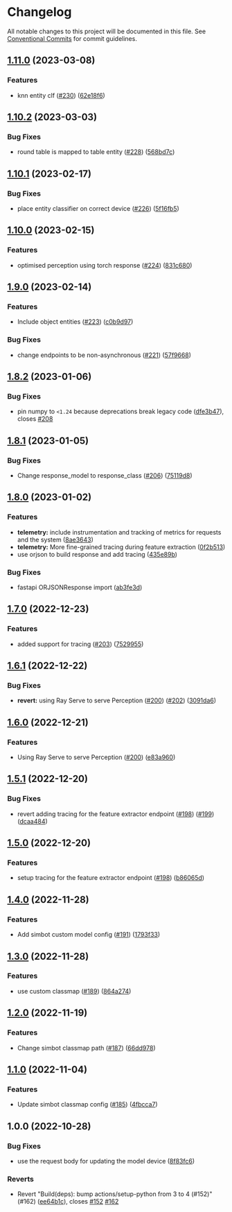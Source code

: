 # Changelog

All notable changes to this project will be documented in this file. See
[Conventional Commits](https://conventionalcommits.org) for commit guidelines.

## [1.11.0](https://github.com/emma-simbot/perception/compare/v1.10.2...v1.11.0) (2023-03-08)


### Features

* knn entity clf ([#230](https://github.com/emma-simbot/perception/issues/230)) ([62e18f6](https://github.com/emma-simbot/perception/commit/62e18f6597bf07164fa96321fb8d1b4f38ac0462))

## [1.10.2](https://github.com/emma-simbot/perception/compare/v1.10.1...v1.10.2) (2023-03-03)


### Bug Fixes

* round table is mapped to table entity ([#228](https://github.com/emma-simbot/perception/issues/228)) ([568bd7c](https://github.com/emma-simbot/perception/commit/568bd7cbdb97f40ba7a55a8c0851abd78ccffd4a))

## [1.10.1](https://github.com/emma-simbot/perception/compare/v1.10.0...v1.10.1) (2023-02-17)


### Bug Fixes

* place entity classifier on correct device ([#226](https://github.com/emma-simbot/perception/issues/226)) ([5f16fb5](https://github.com/emma-simbot/perception/commit/5f16fb538d36ec7918efe2053cda61be3106f2b0))

## [1.10.0](https://github.com/emma-simbot/perception/compare/v1.9.0...v1.10.0) (2023-02-15)


### Features

* optimised perception using torch response ([#224](https://github.com/emma-simbot/perception/issues/224)) ([831c680](https://github.com/emma-simbot/perception/commit/831c6800a8210dfa64ef53d00741c28d912ffbfb))

## [1.9.0](https://github.com/emma-simbot/perception/compare/v1.8.2...v1.9.0) (2023-02-14)


### Features

* Include object entities ([#223](https://github.com/emma-simbot/perception/issues/223)) ([c0b9d97](https://github.com/emma-simbot/perception/commit/c0b9d974c9acd0a97e71c7b643e920df9dac50bf))


### Bug Fixes

* change endpoints to be non-asynchronous ([#221](https://github.com/emma-simbot/perception/issues/221)) ([57f9668](https://github.com/emma-simbot/perception/commit/57f9668aaa899d5932ff13f3cab629cbc701d220))

## [1.8.2](https://github.com/emma-simbot/perception/compare/v1.8.1...v1.8.2) (2023-01-06)


### Bug Fixes

* pin numpy to `<1.24` because deprecations break legacy code ([dfe3b47](https://github.com/emma-simbot/perception/commit/dfe3b47dda8518c3ab9376aba732be8fda6af3f0)), closes [#208](https://github.com/emma-simbot/perception/issues/208)

## [1.8.1](https://github.com/emma-simbot/perception/compare/v1.8.0...v1.8.1) (2023-01-05)


### Bug Fixes

* Change response_model to response_class ([#206](https://github.com/emma-simbot/perception/issues/206)) ([75119d8](https://github.com/emma-simbot/perception/commit/75119d89277ad72d5527801f6110e4c074db0438))

## [1.8.0](https://github.com/emma-simbot/perception/compare/v1.7.0...v1.8.0) (2023-01-02)


### Features

* **telemetry:** include instrumentation and tracking of metrics for requests and the system ([8ae3643](https://github.com/emma-simbot/perception/commit/8ae3643db9bcb85d3c2ca4b853094da0487a4a5b))
* **telemetry:** More fine-grained tracing during feature extraction ([0f2b513](https://github.com/emma-simbot/perception/commit/0f2b513a3c045db0c2f35c4493067d3815eb9c1d))
* use orjson to build response and add tracing ([435e89b](https://github.com/emma-simbot/perception/commit/435e89b47cd40ed8883eb070c434d87c64d365d2))


### Bug Fixes

* fastapi ORJSONResponse import ([ab3fe3d](https://github.com/emma-simbot/perception/commit/ab3fe3d912e74299f2336395851f06fcd4d8b9df))

## [1.7.0](https://github.com/emma-simbot/perception/compare/v1.6.1...v1.7.0) (2022-12-23)


### Features

* added support for tracing ([#203](https://github.com/emma-simbot/perception/issues/203)) ([7529955](https://github.com/emma-simbot/perception/commit/7529955c3e39101c1618f1499ea5238ebd98d61f))

## [1.6.1](https://github.com/emma-simbot/perception/compare/v1.6.0...v1.6.1) (2022-12-22)


### Bug Fixes

* **revert:** using Ray Serve to serve Perception ([#200](https://github.com/emma-simbot/perception/issues/200)) ([#202](https://github.com/emma-simbot/perception/issues/202)) ([3091da6](https://github.com/emma-simbot/perception/commit/3091da6a25ca86cf66281884e73757ab9adb2445))

## [1.6.0](https://github.com/emma-simbot/perception/compare/v1.5.1...v1.6.0) (2022-12-21)


### Features

* Using Ray Serve to serve Perception ([#200](https://github.com/emma-simbot/perception/issues/200)) ([e83a960](https://github.com/emma-simbot/perception/commit/e83a9602badbf60df1fc7741a668d2ca34508f3b))

## [1.5.1](https://github.com/emma-simbot/perception/compare/v1.5.0...v1.5.1) (2022-12-20)


### Bug Fixes

* revert adding tracing for the feature extractor endpoint ([#198](https://github.com/emma-simbot/perception/issues/198)) ([#199](https://github.com/emma-simbot/perception/issues/199)) ([dcaa484](https://github.com/emma-simbot/perception/commit/dcaa484ac233130f8c809846d00296160e7491ea))

## [1.5.0](https://github.com/emma-simbot/perception/compare/v1.4.0...v1.5.0) (2022-12-20)


### Features

* setup tracing for the feature extractor endpoint ([#198](https://github.com/emma-simbot/perception/issues/198)) ([b86065d](https://github.com/emma-simbot/perception/commit/b86065d41435cb943fd14f2e423eabf9ac44482e))

## [1.4.0](https://github.com/emma-simbot/perception/compare/v1.3.0...v1.4.0) (2022-11-28)


### Features

* Add simbot custom model config ([#191](https://github.com/emma-simbot/perception/issues/191)) ([1793f33](https://github.com/emma-simbot/perception/commit/1793f33a10c65d542b01f416b2dbfdfb87847ba5))

## [1.3.0](https://github.com/emma-simbot/perception/compare/v1.2.0...v1.3.0) (2022-11-28)


### Features

* use custom classmap ([#189](https://github.com/emma-simbot/perception/issues/189)) ([864a274](https://github.com/emma-simbot/perception/commit/864a2749cbb168f96681d8790edbce424b0f0269))

## [1.2.0](https://github.com/emma-simbot/perception/compare/v1.1.0...v1.2.0) (2022-11-19)


### Features

* Change simbot classmap path ([#187](https://github.com/emma-simbot/perception/issues/187)) ([66dd978](https://github.com/emma-simbot/perception/commit/66dd9788b67b1f1af372a90973ff1e67c327f0b6))

## [1.1.0](https://github.com/emma-simbot/perception/compare/v1.0.0...v1.1.0) (2022-11-04)


### Features

* Update simbot classmap config ([#185](https://github.com/emma-simbot/perception/issues/185)) ([4fbcca7](https://github.com/emma-simbot/perception/commit/4fbcca7dc89f3efccd9104748f624ed4d486a72c))

## 1.0.0 (2022-10-28)


### Bug Fixes

* use the request body for updating the model device ([8f83fc6](https://github.com/emma-simbot/perception/commit/8f83fc6567b9a77f739826d14e2f6856deebddfe))


### Reverts

* Revert "Build(deps): bump actions/setup-python from 3 to 4 (#152)" (#162) ([ee64b1c](https://github.com/emma-simbot/perception/commit/ee64b1c14e8657e1d0ceb0d1314e2e0db017bbc7)), closes [#152](https://github.com/emma-simbot/perception/issues/152) [#162](https://github.com/emma-simbot/perception/issues/162)
